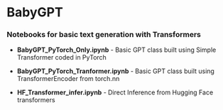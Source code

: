 
# BabyGPT
 ### Notebooks for basic text generation with Transformers

 - **BabyGPT_PyTorch_Only.ipynb** - Basic GPT class built using Simple Transformer coded in PyTorch
   
- **BabyGPT_PyTorch_Tranformer.ipynb** - Basic GPT class built using TransformerEncoder from torch.nn
   
- **HF_Transformer_infer.ipynb** - Direct Inference from Hugging Face transformers
